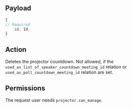 ## Payload
```js
{
// Required
    id: Id;
}
```

## Action
Deletes the projector countdown. Not allowed, if the `used_as_list_of_speaker_countdown_meeting_id` relation or `used_as_poll_countdown_meeting_id` relation are set.

## Permissions
The request user needs `projector.can_manage`.
